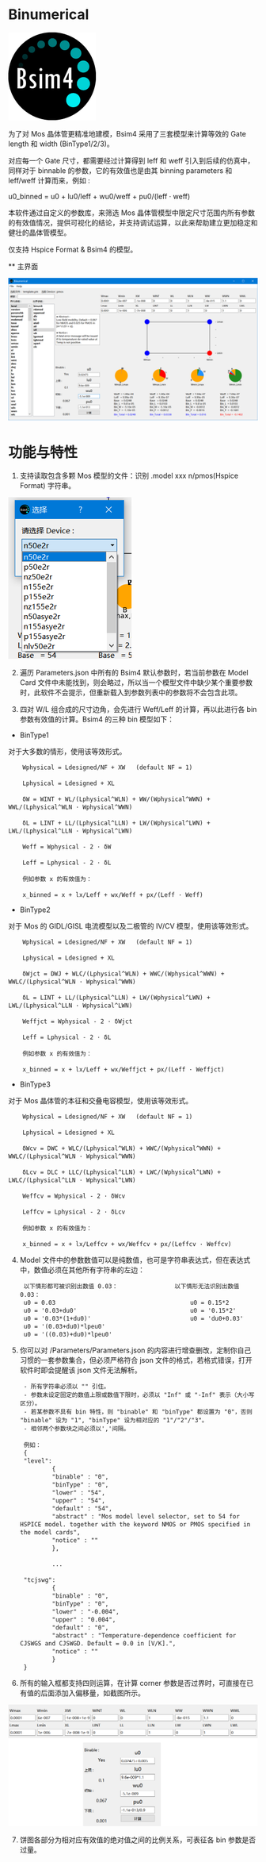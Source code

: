 # Binumerical

![select](/images/logo.png)

为了对 Mos 晶体管更精准地建模，Bsim4 采用了三套模型来计算等效的 Gate length 和 width (BinType1/2/3)。

对应每一个 Gate 尺寸，都需要经过计算得到 leff 和 weff 引入到后续的仿真中，同样对于 binnable 的参数，它的有效值也是由其 binning parameters 和 leff/weff 计算而来，例如 :

u0_binned = u0 + lu0/leff + wu0/weff + pu0/(leff · weff)

本软件通过自定义的参数库，来筛选 Mos 晶体管模型中限定尺寸范围内所有参数的有效值情况，提供可视化的结论，并支持调试运算，以此来帮助建立更加稳定和健壮的晶体管模型。

仅支持 Hspice Format & Bsim4 的模型。

** 主界面

![Interface](/images/Interface.png)


# 功能与特性

1. 支持读取包含多颗 Mos 模型的文件：识别 .model xxx n/pmos(Hspice Format) 字符串。

![select](/images/select_model.png)

2. 遍历 Parameters.json 中所有的 Bsim4 默认参数时，若当前参数在 Model Card 文件中未能找到，则会略过，所以当一个模型文件中缺少某个重要参数时，此软件不会提示，但重新载入到参数列表中的参数将不会包含此项。

3. 四对 W/L 组合成的尺寸边角，会先进行 Weff/Leff 的计算，再以此进行各 bin 参数有效值的计算。Bsim4 的三种 bin 模型如下：

* BinType1

对于大多数的情形，使用该等效形式。

        Wphysical = Ldesigned/NF + XW   (default NF = 1)

        Lphysical = Ldesigned + XL

        δW = WINT + WL/(Lphysical^WLN) + WW/(Wphysical^WWN) + WWL/(Lphysical^WLN · Wphysical^WWN)
        
        δL = LINT + LL/(Lphysical^LLN) + LW/(Wphysical^LWN) + LWL/(Lphysical^LLN · Wphysical^LWN)

        Weff = Wphysical - 2 · δW

        Leff = Lphysical - 2 · δL

        例如参数 x 的有效值为：

        x_binned = x + lx/Leff + wx/Weff + px/(Leff · Weff)


* BinType2

对于 Mos 的 GIDL/GISL 电流模型以及二极管的 IV/CV 模型，使用该等效形式。

        Wphysical = Ldesigned/NF + XW   (default NF = 1)

        Lphysical = Ldesigned + XL

        δWjct = DWJ + WLC/(Lphysical^WLN) + WWC/(Wphysical^WWN) + WWLC/(Lphysical^WLN · Wphysical^WWN)
        
        δL = LINT + LL/(Lphysical^LLN) + LW/(Wphysical^LWN) + LWL/(Lphysical^LLN · Wphysical^LWN)

        Weffjct = Wphysical - 2 · δWjct

        Leff = Lphysical - 2 · δL

        例如参数 x 的有效值为：

        x_binned = x + lx/Leff + wx/Weffjct + px/(Leff · Weffjct)


* BinType3

对于 Mos 晶体管的本征和交叠电容模型，使用该等效形式。    
    
        Wphysical = Ldesigned/NF + XW   (default NF = 1)

        Lphysical = Ldesigned + XL

        δWcv = DWC + WLC/(Lphysical^WLN) + WWC/(Wphysical^WWN) + WWLC/(Lphysical^WLN · Wphysical^WWN)
        
        δLcv = DLC + LLC/(Lphysical^LLN) + LWC/(Wphysical^LWN) + LWLC/(Lphysical^LLN · Wphysical^LWN)

        Weffcv = Wphysical - 2 · δWcv

        Leffcv = Lphysical - 2 · δLcv

        例如参数 x 的有效值为：

        x_binned = x + lx/Leffcv + wx/Weffcv + px/(Leffcv · Weffcv)

4. Model 文件中的参数数值可以是纯数值，也可是字符串表达式，但在表达式中，数值必须在其他所有字符串的左边：

        以下情形都可被识别出数值 0.03：                以下情形无法识别出数值 0.03：
        u0 = 0.03                                      u0 = 0.15*2
        u0 = '0.03+du0'                                u0 = '0.15*2' 
        u0 = '0.03*(1+du0)'                            u0 = 'du0+0.03'  
        u0 = '(0.03+du0)*lpeu0'
        u0 = '((0.03)+du0)*lpeu0'

        
5. 你可以对 /Parameters/Parameters.json 的内容进行增查删改，定制你自己习惯的一套参数集合，但必须严格符合 json 文件的格式，若格式错误，打开软件时即会提醒该 json 文件无法解析。
       
        - 所有字符串必须以 "" 引住。
        - 参数未设定固定的数值上限或数值下限时，必须以 "Inf" 或 "-Inf" 表示（大小写区分）。
        - 若某参数不具有 bin 特性，则 "binable" 和 "binType" 都设置为 "0"，否则 "binable" 设为 "1", "binType" 设为相对应的 "1"/"2"/"3"。
        - 相邻两个参数块之间必须以','间隔。  
        
        例如：
        {
        "level":
                {
                "binable" : "0",
                "binType" : "0",
                "lower" : "54",
                "upper" : "54",
                "default" : "54",
                "abstract" : "Mos model level selector, set to 54 for HSPICE model. together with the keyword NMOS or PMOS specified in the model cards",
                "notice" : ""
                },        
                
                ...
                
        "tcjswg":
                {
                "binable" : "0",
                "binType" : "0",
                "lower" : "-0.004",
                "upper" : "0.004",
                "default" : "0",
                "abstract" : "Temperature-dependence coefficient for CJSWGS and CJSWGD. Default = 0.0 in [V/K].",
                "notice" : ""
                }
        }        
        
    
6. 所有的输入框都支持四则运算，在计算 corner 参数是否过界时，可直接在已有值的后面添加入偏移量，如截图所示。
    
![value_shift](/images/value_shift.png)
    
7. 饼图各部分为相对应有效值的绝对值之间的比例关系，可表征各 bin 参数是否过量。        